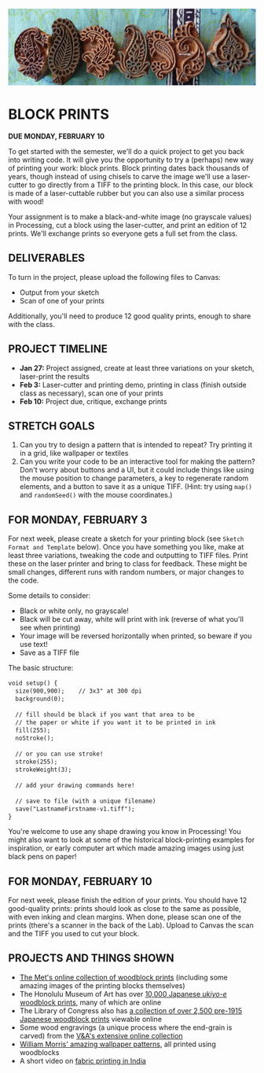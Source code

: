 ![A wooden printing block from India, used to make textiles](https://raw.githubusercontent.com/jeffThompson/CreativeProgramming2/master/Images/Week01_BlockPrinting/WoodenPrintingBlocks_India.jpg)

# BLOCK PRINTS

**DUE MONDAY, FEBRUARY 10**  

To get started with the semester, we'll do a quick project to get you back into writing code. It will give you the opportunity to try a (perhaps) new way of printing your work: block prints. Block printing dates back thousands of years, though instead of using chisels to carve the image we'll use a laser-cutter to go directly from a TIFF to the printing block. In this case, our block is made of a laser-cuttable rubber but you can also use a similar process with wood!

Your assignment is to make a black-and-white image (no grayscale values) in Processing, cut a block using the laser-cutter, and print an edition of 12 prints. We'll exchange prints so everyone gets a full set from the class.


## DELIVERABLES  
To turn in the project, please upload the following files to Canvas:  
* Output from your sketch  
* Scan of one of your prints  

Additionally, you'll need to produce 12 good quality prints, enough to share with the class.


## PROJECT TIMELINE  
* **Jan 27:** Project assigned, create at least three variations on your sketch, laser-print the results  
* **Feb 3:** Laser-cutter and printing demo, printing in class (finish outside class as necessary), scan one of your prints  
* **Feb 10:** Project due, critique, exchange prints  


## STRETCH GOALS  
1. Can you try to design a pattern that is intended to repeat? Try printing it in a grid, like wallpaper or textiles  
2. Can you write your code to be an interactive tool for making the pattern? Don't worry about buttons and a UI, but it could include things like using the mouse position to change parameters, a key to regenerate random elements, and a button to save it as a unique TIFF. (Hint: try using `map()` and `randomSeed()` with the mouse coordinates.)  


## FOR MONDAY, FEBRUARY 3  
For next week, please create a sketch for your printing block (see `Sketch Format and Template` below). Once you have something you like, make at least three variations, tweaking the code and outputting to TIFF files. Print these on the laser printer and bring to class for feedback. These might be small changes, different runs with random numbers, or major changes to the code.

Some details to consider:  
* Black or white only, no grayscale!  
* Black will be cut away, white will print with ink (reverse of what you'll see when printing)  
* Your image will be reversed horizontally when printed, so beware if you use text!  
* Save as a TIFF file  

The basic structure:  

    void setup() {
      size(900,900);    // 3x3" at 300 dpi
      background(0);
  
      // fill should be black if you want that area to be
      // the paper or white if you want it to be printed in ink
      fill(255);
      noStroke();

      // or you can use stroke!
      stroke(255);
      strokeWeight(3);

      // add your drawing commands here!
  
      // save to file (with a unique filename)
      save("LastnameFirstname-v1.tiff");
    }

You're welcome to use any shape drawing you know in Processing! You might also want to look at some of the historical block-printing examples for inspiration, or early computer art which made amazing images using just black pens on paper!


## FOR MONDAY, FEBRUARY 10  
For next week, please finish the edition of your prints. You should have 12 good-quality prints: prints should look as close to the same as possible, with even inking and clean margins. When done, please scan one of the prints (there's a scanner in the back of the Lab). Upload to Canvas the scan and the TIFF you used to cut your block.


## PROJECTS AND THINGS SHOWN  
* [The Met's online collection of woodblock prints](https://www.metmuseum.org/art/collection/search#!?q=woodblock%20print&perPage=20&searchField=All&showOnly=withImage&sortBy=relevance&offset=0&pageSize=0) (including some amazing images of the printing blocks themselves)  
* The Honolulu Museum of Art has over [10,000 Japanese *ukiyo-e* woodblock prints](https://honolulumuseum.org/art/collections/5785-new-japanese-woodblock-prints), many of which are online  
* The Library of Congress also has [a collection of over 2,500 pre-1915 Japanese woodblock prints](https://www.loc.gov/collections/japanese-fine-prints-pre-1915) viewable online  
* Some wood engravings (a unique process where the end-grain is carved) from the [V&A's extensive online collection](https://collections.vam.ac.uk/search/?limit=15&narrow=1&quality=1&materialsearch=wood+engraving&technique%5B%5D=AAT53303&offset=0&slug=0)  
* [William Morris' amazing wallpaper patterns](https://www.vam.ac.uk/articles/william-morris-and-wallpaper-design), all printed using woodblocks    
* A short video on [fabric printing in India](https://www.youtube.com/watch?v=0qnKcpAgNEM)  

